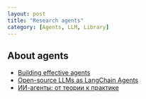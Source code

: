 ```yaml
---
layout: post
title: "Research agents"
category: [Agents, LLM, Library]
---
```





## About agents
- [Building effective agents](https://www.anthropic.com/research/building-effective-agents)
- [Open-source LLMs as LangChain Agents](https://huggingface.co/blog/open-source-llms-as-agents)
- [ИИ-агенты: от теории к практике](https://habr.com/ru/articles/864646/)